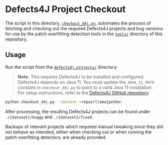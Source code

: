 # Defects4J Project Checkout

The script in this directory, [`checkout_d4j.py`](checkout_d4j.py), automates the process of fetching and checking out the required Defects4J projects and bug versions for use by the patch overfitting detection tools in the [`tools/`](../tools/README.md) directory of this repository.

## Usage

Run the script from the [`defects4j_projects/`](.) directory:
   > **Note:** This requires Defects4J to be installed and configured. Defects4J depends on Java 11. You must update the `JAVA_11_PATH` constant in `checkout_d4j.py` to point to a valid Java 11 installation.  
   > For setup instructions, refer to the [Defects4J GitHub repository](https://github.com/rjust/defects4j).

```sh
python checkout_d4j.py --dataset <repairllama|petke>
```

After processing, the resulting Defects4J projects can be found under `./{dataset}/buggy` and `./{dataset}/fixed`.

Backups of relevant projects which required manual tweaking since they did not behave as intended, either when checking out or when running the patch overfitting detectors, are already provided. 
